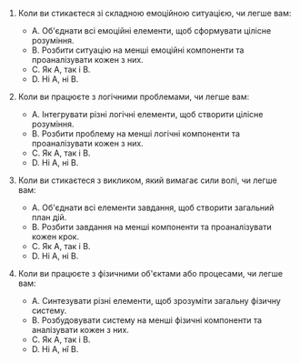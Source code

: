 1. Коли ви стикаєтеся зі складною емоційною ситуацією, чи легше вам:
   - A. Об'єднати всі емоційні елементи, щоб сформувати цілісне розуміння.
   - B. Розбити ситуацію на менші емоційні компоненти та проаналізувати кожен з них.
   - C. Як A, так і B.
   - D. Ні A, ні B.

2. Коли ви працюєте з логічними проблемами, чи легше вам:
   - A. Інтегрувати різні логічні елементи, щоб створити цілісне розуміння.
   - B. Розбити проблему на менші логічні компоненти та проаналізувати кожен з них.
   - C. Як A, так і B.
   - D. Ні A, ні B.

3. Коли ви стикаєтеся з викликом, який вимагає сили волі, чи легше вам:
   - A. Об'єднати всі елементи завдання, щоб створити загальний план дій.
   - B. Розбити завдання на менші компоненти та проаналізувати кожен крок.
   - C. Як A, так і B.
   - D. Ні A, ні B.

4. Коли ви працюєте з фізичними об'єктами або процесами, чи легше вам:
   - A. Синтезувати різні елементи, щоб зрозуміти загальну фізичну систему.
   - B. Розбудовувати систему на менші фізичні компоненти та аналізувати кожен з них.
   - C. Як A, так і B.
   - D. Ні A, нî B.
